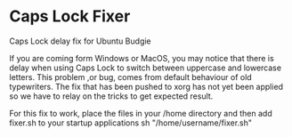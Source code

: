 # Caps Lock Fixer
Caps Lock delay fix for Ubuntu Budgie

If you are coming form Windows or MacOS, you may notice that there is delay when using Caps Lock to switch between uppercase and lowercase letters. This problem ,or bug, comes from default behaviour of old typewriters. The fix that has been pushed to xorg has not yet been applied so we have to relay on the tricks to get expected result.

For this fix to work, place the files in your /home directory and then add fixer.sh to your startup applications sh "/home/username/fixer.sh"

